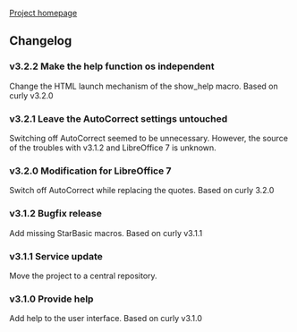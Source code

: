[Project homepage](index)

## Changelog

### v3.2.2 Make the help function os independent

Change the HTML launch mechanism of the show_help macro.
Based on curly v3.2.0

### v3.2.1 Leave the AutoCorrect settings untouched

Switching off AutoCorrect seemed to be unnecessary. However, the source of the troubles with v3.1.2 and LibreOffice 7 is unknown.

### v3.2.0 Modification for LibreOffice 7

Switch off AutoCorrect while replacing the quotes. Based on curly 3.2.0


### v3.1.2 Bugfix release

Add missing StarBasic macros. Based on curly v3.1.1


### v3.1.1 Service update

Move the project to a central repository.


### v3.1.0 Provide help

Add help to the user interface. Based on curly v3.1.0
